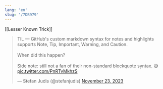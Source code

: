 ```yaml
---
lang: 'en'
slug: '/7DB979'
---
```


[[Lesser Known Trick]]

<blockquote class="twitter-tweet">

<p lang="en" dir="ltr">

TIL — GitHub&#39;s custom markdown syntax for notes and highlights supports Note, Tip, Important, Warning, and Caution.<br/><br/>When did this happen?<br/><br/>Side note: still not a fan of their non-standard blockquote syntax. 😅 <a href="https://t.co/PnRTvMkhzS">pic.twitter.com/PnRTvMkhzS</a>

</p>

&mdash; Stefan Judis (@stefanjudis) <a href="https://twitter.com/stefanjudis/status/1727785524340158878?ref_src=twsrc%5Etfw">November 23, 2023</a></blockquote>
